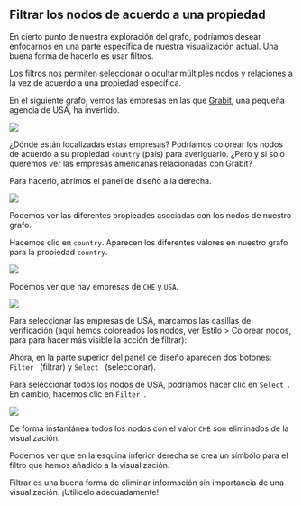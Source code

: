 ## Filtrar los nodos de acuerdo a una propiedad

En cierto punto de nuestra exploración del grafo, podríamos desear enfocarnos en una parte específica de nuestra visualización actual. Una buena forma de hacerlo es usar filtros.

Los filtros nos permiten seleccionar o ocultar múltiples nodos y relaciones a la vez de acuerdo a una propiedad específica.

En el siguiente grafo, vemos las empresas en las que [Grabit](http://www.banexiventures.com/), una pequeña agencia de USA, ha invertido.

![](https://github.com/Linkurious/linkurious-enterprise-manual/raw/master/en/filter/G_1.png)

¿Dónde están localizadas estas empresas? Podríamos colorear los nodos de acuerdo a su propiedad ```country``` (país) para averiguarlo. ¿Pero y si solo queremos ver las empresas americanas relacionadas con Grabit?

Para hacerlo, abrimos el panel de diseño a la derecha.

![](https://github.com/Linkurious/linkurious-enterprise-manual/raw/master/en/filter/G_2.png)

Podemos ver las diferentes propieades asociadas con los nodos de nuestro grafo.

Hacemos clic en ```country```. Aparecen los diferentes valores en nuestro grafo para la propiedad ```country```.

![](https://github.com/Linkurious/linkurious-enterprise-manual/raw/master/en/filter/G_3.png)

Podemos ver que hay empresas de ```CHE``` y ```USA```.

![](https://github.com/Linkurious/linkurious-enterprise-manual/raw/master/en/filter/G_4.png)

Para seleccionar las empresas de USA, marcamos las casillas de verificación (aquí hemos coloreados los nodos, ver Estilo > Colorear nodos, para para hacer más visible la acción de filtrar):

Ahora, en la parte superior del panel de diseño aparecen dos botones: ```Filter ``` (filtrar) y  ```Select ``` (seleccionar).

Para seleccionar todos los nodos de USA, podríamos hacer clic en ```Select ```. En cambio, hacemos clic en ```Filter ```.

![](https://github.com/Linkurious/linkurious-enterprise-manual/raw/master/en/filter/G_5.png)

De forma instantánea todos los nodos con el valor ```CHE``` son eliminados de la visualización.

Podemos ver que en la esquina inferior derecha se crea un símbolo para el filtro que hemos añadido a la visualización.

Filtrar es una buena forma de eliminar información sin importancia de una visualización. ¡Utilícelo adecuadamente!
